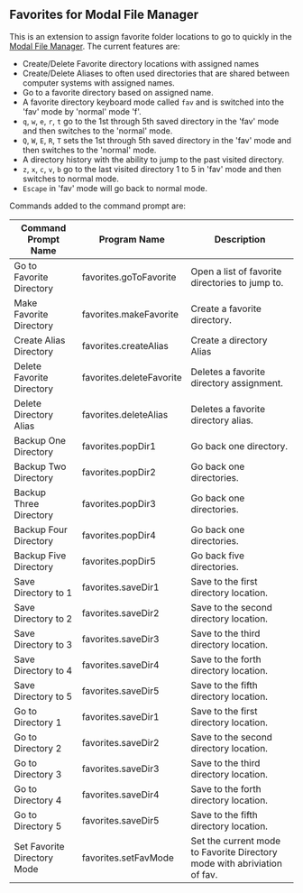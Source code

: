 ## Favorites for Modal File Manager

This is an extension to assign favorite folder locations to go to quickly in the [Modal File Manager](https://github.com/raguay/ModalFileManager). The current features are:

- Create/Delete Favorite directory locations with assigned names
- Create/Delete Aliases to often used directories that are shared between computer systems with assigned names.
- Go to a favorite directory based on assigned name.
- A favorite directory keyboard mode called `fav` and is switched into the 'fav' mode by 'normal' mode 'f'.
- `q`, `w`, `e`, `r`, `t` go to the 1st through 5th saved directory in the 'fav' mode and then switches to the 'normal' mode.
- `Q`, `W`, `E`, `R`, `T` sets the 1st through 5th saved directory in the 'fav' mode and then switches to the 'normal' mode.
- A directory history with the ability to jump to the past visited directory. 
- `z`, `x`, `c`, `v`, `b` go to the last visited directory 1 to 5 in 'fav' mode and then switches to normal mode.
- `Escape` in 'fav' mode will go back to normal mode.

Commands added to the command prompt are:

| Command Prompt Name | Program Name | Description |
| --- | --------- | ------- |
|Go to Favorite Directory | favorites.goToFavorite | Open a list of favorite directories to jump to. |
|Make Favorite Directory | favorites.makeFavorite | Create a favorite directory. |
|Create Alias Directory | favorites.createAlias | Create a directory Alias |
|Delete Favorite Directory | favorites.deleteFavorite | Deletes a favorite directory assignment. |
|Delete Directory Alias | favorites.deleteAlias | Deletes a favorite directory alias. |
|Backup One Directory | favorites.popDir1 | Go back one directory. |
|Backup Two Directory | favorites.popDir2 | Go back one directories. |
|Backup Three Directory | favorites.popDir3 | Go back one directories. |
|Backup Four Directory | favorites.popDir4 | Go back one directories. |
|Backup Five Directory | favorites.popDir5 | Go back five directories. |
|Save Directory to 1 | favorites.saveDir1 | Save to the first directory location. |
|Save Directory to 2 | favorites.saveDir2 | Save to the second directory location. |
|Save Directory to 3 | favorites.saveDir3 | Save to the third directory location. |
|Save Directory to 4 | favorites.saveDir4 | Save to the forth directory location. |
|Save Directory to 5 | favorites.saveDir5 | Save to the fifth directory location. |
|Go to Directory 1 | favorites.saveDir1 | Save to the first directory location. |
|Go to Directory 2 | favorites.saveDir2 | Save to the second directory location. |
|Go to Directory 3 | favorites.saveDir3 | Save to the third directory location. |
|Go to Directory 4 | favorites.saveDir4 | Save to the forth directory location. |
|Go to Directory 5 | favorites.saveDir5 | Save to the fifth directory location. |
|Set Favorite Directory Mode | favorites.setFavMode | Set the current mode to Favorite Directory mode with abriviation of fav. |


